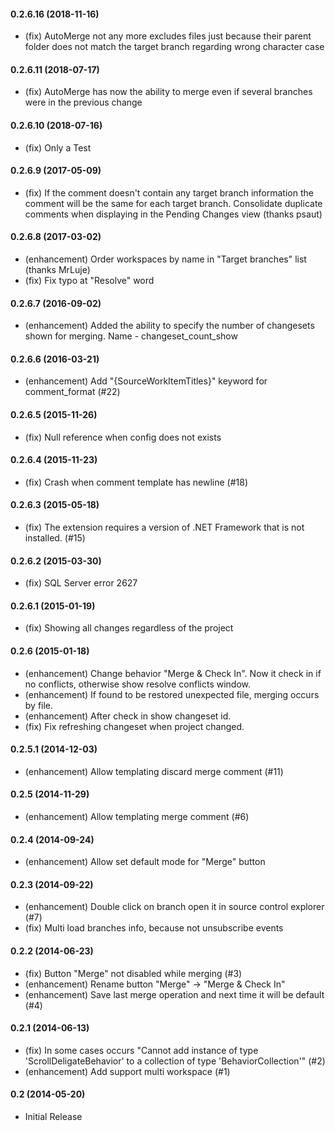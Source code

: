 #### 0.2.6.16 (2018-11-16)
* (fix) AutoMerge not any more excludes files just because their parent folder does not match the target branch regarding wrong character case

#### 0.2.6.11 (2018-07-17)
* (fix) AutoMerge has now the ability to merge even if several branches were in the previous change

#### 0.2.6.10 (2018-07-16)
* (fix) Only a Test

#### 0.2.6.9 (2017-05-09)
* (fix) If the comment doesn't contain any target branch information the comment will be the same for each target branch. Consolidate duplicate comments when displaying in the Pending Changes view (thanks psaut)

#### 0.2.6.8 (2017-03-02)
* (enhancement) Order workspaces by name in "Target branches" list (thanks MrLuje)
* (fix) Fix typo at "Resolve" word

#### 0.2.6.7 (2016-09-02)
* (enhancement) Added the ability to specify the number of changesets shown for merging. Name - changeset_count_show

#### 0.2.6.6 (2016-03-21)
* (enhancement) Add "{SourceWorkItemTitles}" keyword for comment_format (#22)

#### 0.2.6.5 (2015-11-26)
* (fix) Null reference when config does not exists

#### 0.2.6.4 (2015-11-23)
* (fix) Crash when comment template has newline (#18)

#### 0.2.6.3 (2015-05-18)
* (fix) The extension requires a version of .NET Framework that is not installed. (#15)

#### 0.2.6.2 (2015-03-30)
* (fix) SQL Server error 2627

#### 0.2.6.1 (2015-01-19)
* (fix) Showing all changes regardless of the project

#### 0.2.6 (2015-01-18)
* (enhancement) Change behavior "Merge & Check In". Now it check in if no conflicts, otherwise show resolve conflicts window.
* (enhancement) If found to be restored unexpected file, merging occurs by file.
* (enhancement) After check in show changeset id.
* (fix) Fix refreshing changeset when project changed.

#### 0.2.5.1 (2014-12-03)
* (enhancement) Allow templating discard merge comment (#11)

#### 0.2.5 (2014-11-29)
* (enhancement) Allow templating merge comment (#6)

#### 0.2.4 (2014-09-24)
* (enhancement) Allow set default mode for "Merge" button

#### 0.2.3 (2014-09-22)
* (enhancement) Double click on branch open it in source control explorer (#7)
* (fix) Multi load branches info, because not unsubscribe events

#### 0.2.2 (2014-06-23)
* (fix) Button "Merge" not disabled while merging (#3)
* (enhancement) Rename button "Merge" -> "Merge & Check In"
* (enhancement) Save last merge operation and next time it will be default (#4)

#### 0.2.1 (2014-06-13)
* (fix) In some cases occurs "Cannot add instance of type 'ScrollDeligateBehavior' to a collection of type 'BehaviorCollection'" (#2)
* (enhancement) Add support multi workspace (#1)

#### 0.2 (2014-05-20)
* Initial Release
